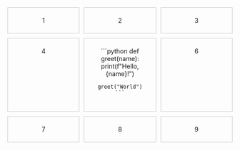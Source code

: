 <!-- 3x3 Grid Layout with Python code in one cell -->

<div style="display: grid; grid-template-columns: repeat(3, 1fr); gap: 10px;">

  <div style="border: 1px solid #ccc; padding: 20px; text-align: center;">1</div>
  <div style="border: 1px solid #ccc; padding: 20px; text-align: center;">2</div>
  <div style="border: 1px solid #ccc; padding: 20px; text-align: center;">3</div>

  <div style="border: 1px solid #ccc; padding: 20px; text-align: center;">4</div>
  <div style="border: 1px solid #ccc; padding: 20px; text-align: center;">
    ```python
    def greet(name):
        print(f"Hello, {name}!")

    greet("World")
    ```
  </div>
  <div style="border: 1px solid #ccc; padding: 20px; text-align: center;">6</div>

  <div style="border: 1px solid #ccc; padding: 20px; text-align: center;">7</div>
  <div style="border: 1px solid #ccc; padding: 20px; text-align: center;">8</div>
  <div style="border: 1px solid #ccc; padding: 20px; text-align: center;">9</div>

</div>
